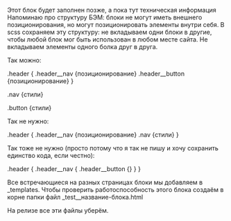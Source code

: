 Этот блок будет заполнен позже, а пока тут техническая информация
Напоминаю про структуру БЭМ: блоки не могут иметь внешнего позиционирования, но могут позиционировать элементы внутри себя.
В scss сохраняем эту структуру: не вкладываем одни блоки в другие, чтобы любой блок мог быть использован в любом месте сайта. Не вкладываем элементы одного болка друг в друга.

Так можно:

.header {
    .header__nav {позиционирование}
    .header__button {позиционирование}
}

.nav {стили}

.button {стили}

Так не нужно:

.header {
    .header__nav {позиционирование}
    .nav {стили}
}

Так тоже не нужно (просто потому что я так не пишу и хочу сохранить единство кода, если честно):

.header {
    .header__nav {
        .header__button {}
    }
}


Все встречающиеся на разных страницах блоки мы добавляем в _templates.
Чтобы проверить работоспособность этого блока создаём в корне папки файл _test__название-блока.html

На релизе все эти файлы уберём.